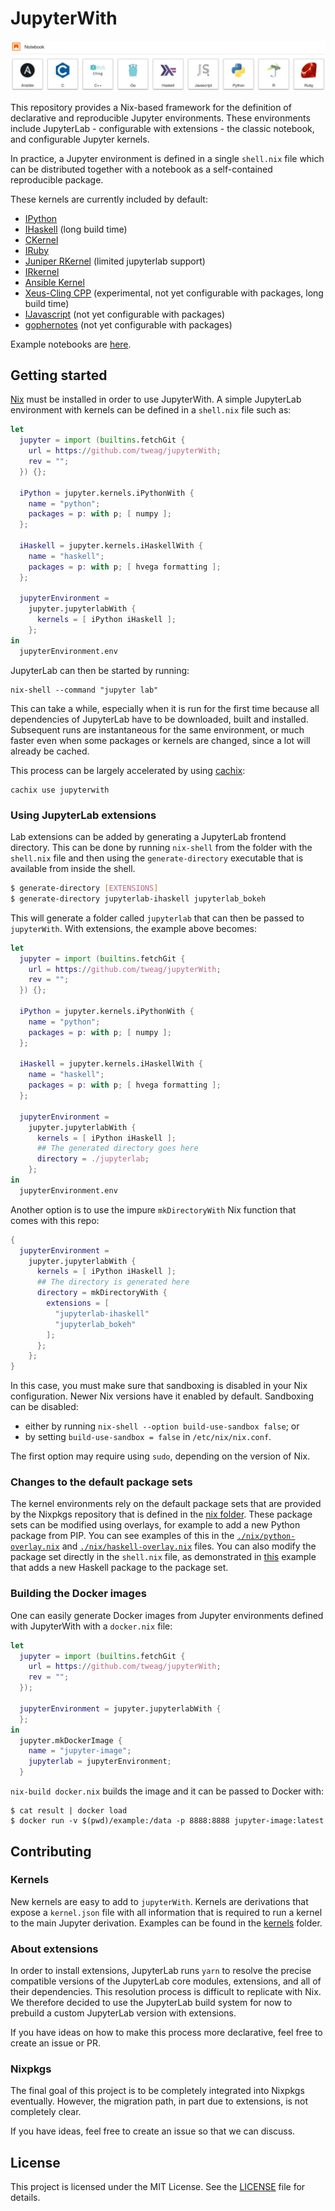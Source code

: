 # JupyterWith

![jupyterWith kernels](kernels.png)

This repository provides a Nix-based framework for the definition of
declarative and reproducible Jupyter environments. These environments
include JupyterLab - configurable with extensions - the classic notebook,
and configurable Jupyter kernels.

In practice, a Jupyter environment is defined in a single `shell.nix` file
which can be distributed together with a notebook as a self-contained
reproducible package.

These kernels are currently included by default:

- [IPython](https://github.com/ipython/ipykernel)
- [IHaskell](https://github.com/gibiansky/IHaskell) (long build time)
- [CKernel](https://github.com/brendan-rius/jupyter-c-kernel)
- [IRuby](https://github.com/SciRuby/iruby)
- [Juniper RKernel](https://github.com/JuniperKernel/JuniperKernel) (limited jupyterlab support)
- [IRkernel](https://github.com/IRkernel/IRkernel)
- [Ansible Kernel](https://github.com/ansible/ansible-jupyter-kernel)
- [Xeus-Cling CPP](https://github.com/QuantStack/xeus-cling) (experimental, not yet configurable with packages, long build time)
- [IJavascript](https://github.com/n-riesco/ijavascript) (not yet configurable with packages)
- [gophernotes](https://github.com/gopherdata/gophernotes) (not yet configurable with packages)

Example notebooks are [here](example).

## Getting started

[Nix](https://nixos.org/nix/) must be installed in order to use JupyterWith.
A simple JupyterLab environment with kernels can be defined in a `shell.nix` file such as:

``` nix
let
  jupyter = import (builtins.fetchGit {
    url = https://github.com/tweag/jupyterWith;
    rev = "";
  }) {};

  iPython = jupyter.kernels.iPythonWith {
    name = "python";
    packages = p: with p; [ numpy ];
  };

  iHaskell = jupyter.kernels.iHaskellWith {
    name = "haskell";
    packages = p: with p; [ hvega formatting ];
  };

  jupyterEnvironment =
    jupyter.jupyterlabWith {
      kernels = [ iPython iHaskell ];
    };
in
  jupyterEnvironment.env
```

JupyterLab can then be started by running:

```
nix-shell --command "jupyter lab"
```

This can take a while, especially when it is run for the first time because all
dependencies of JupyterLab have to be downloaded, built and installed. Subsequent
runs are instantaneous for the same environment, or much faster even when some
packages or kernels are changed, since a lot will already be cached.

This process can be largely accelerated by using [cachix](https://cachix.org):

```
cachix use jupyterwith
```

### Using JupyterLab extensions

Lab extensions can be added by generating a JupyterLab frontend directory.
This can be done by running `nix-shell` from the folder with the `shell.nix`
file and then using the `generate-directory` executable that is available from
inside the shell.

``` bash
$ generate-directory [EXTENSIONS]
$ generate-directory jupyterlab-ihaskell jupyterlab_bokeh
```

This will generate a folder called `jupyterlab` that can then be passed to
`jupyterWith`. With extensions, the example above becomes:

``` nix
let
  jupyter = import (builtins.fetchGit {
    url = https://github.com/tweag/jupyterWith;
    rev = "";
  }) {};

  iPython = jupyter.kernels.iPythonWith {
    name = "python";
    packages = p: with p; [ numpy ];
  };

  iHaskell = jupyter.kernels.iHaskellWith {
    name = "haskell";
    packages = p: with p; [ hvega formatting ];
  };

  jupyterEnvironment =
    jupyter.jupyterlabWith {
      kernels = [ iPython iHaskell ];
      ## The generated directory goes here
      directory = ./jupyterlab;
    };
in
  jupyterEnvironment.env
```

Another option is to use the impure `mkDirectoryWith` Nix function that comes
with this repo:

``` nix
{
  jupyterEnvironment =
    jupyter.jupyterlabWith {
      kernels = [ iPython iHaskell ];
      ## The directory is generated here
      directory = mkDirectoryWith {
        extensions = [
          "jupyterlab-ihaskell"
          "jupyterlab_bokeh"
        ];
      };
    };
}
```

In this case, you must make sure that sandboxing is disabled in your Nix
configuration. Newer Nix versions have it enabled by default. Sandboxing can be
disabled:

- either by running `nix-shell --option build-use-sandbox false`; or
- by setting `build-use-sandbox = false` in `/etc/nix/nix.conf`.

The first option may require using `sudo`, depending on the version of Nix.

### Changes to the default package sets

The kernel environments rely on the default package sets that are provided by
the Nixpkgs repository that is defined in the [nix folder](nix). These package
sets can be modified using overlays, for example to add a new Python package
from PIP. You can see examples of this in the
[`./nix/python-overlay.nix`](nix/python-overlay.nix) and
[`./nix/haskell-overlay.nix`](nix/haskell-overlay.nix) files. You can also modify
the package set directly in the `shell.nix` file, as demonstrated in [this](./example/Haskell/bayesMonad/shell.nix)
example that adds a new Haskell package to the package set.

### Building the Docker images

One can easily generate Docker images from Jupyter environments defined with
JupyterWith with a `docker.nix` file:

``` nix
let
  jupyter = import (builtins.fetchGit {
    url = https://github.com/tweag/jupyterWith;
    rev = "";
  });

  jupyterEnvironment = jupyter.jupyterlabWith {
  };
in
  jupyter.mkDockerImage {
    name = "jupyter-image";
    jupyterlab = jupyterEnvironment;
  }
```

`nix-build docker.nix` builds the image and it can be passed to Docker with:

```
$ cat result | docker load
$ docker run -v $(pwd)/example:/data -p 8888:8888 jupyter-image:latest
```

## Contributing

### Kernels

New kernels are easy to add to `jupyterWith`. Kernels are derivations that expose
a `kernel.json` file with all information that is required to run a kernel
to the main Jupyter derivation. Examples can be found in the [kernels](kernels) folder.

### About extensions

In order to install extensions, JupyterLab runs `yarn` to resolve the precise
compatible versions of the JupyterLab core modules, extensions, and all of their
dependencies. This resolution process is difficult
to replicate with Nix. We therefore decided to use the JupyterLab build system
for now to prebuild a custom JupyterLab version with extensions.

If you have ideas on how to make this process more declarative, feel free to
create an issue or PR.

### Nixpkgs

The final goal of this project is to be completely integrated into Nixpkgs
eventually. However, the migration path, in part due to extensions, is not
completely clear.

If you have ideas, feel free to create an issue so that we can discuss.

## License

This project is licensed under the MIT License. See the [LICENSE](LICENSE)
file for details.
